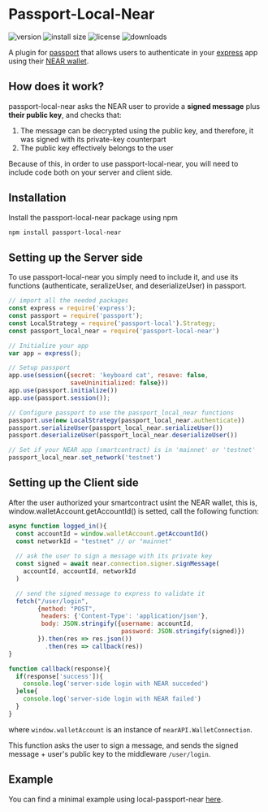 # Passport-Local-Near

<img alt="version" src="https://img.shields.io/npm/v/passport-local-near" style="max-width:100%;"> <img alt="install size" src="https://packagephobia.now.sh/badge?p=passport-local-near" style="max-width:100%;"> <img alt="license" src="https://img.shields.io/github/license/gagdiez/passport-local-near"> <img alt="downloads" src="https://img.shields.io/github/downloads/gagdiez/passport-local-near/total" style="max-width:100%;">

A plugin for [passport](https://github.com/jaredhanson/passport) that allows users to authenticate in your [express](https://github.com/expressjs/express) app using their [NEAR wallet](wallet.near.org).

## How does it work?

passport-local-near asks the NEAR user to provide a **signed message** plus **their public key**, and checks that:

1. The message can be decrypted using the public key, and therefore, it was signed with its private-key counterpart
1. The public key effectively belongs to the user

Because of this, in order to use passport-local-near, you will need to include code both on your server and client side.

## Installation

Install the passport-local-near package using npm

```bash
npm install passport-local-near
```

## Setting up the Server side

To use passport-local-near you simply need to include it, and use its functions (authenticate, seralizeUser, and deserializeUser) in passport.

```javascript
// import all the needed packages
const express = require('express');
const passport = require('passport');
const LocalStrategy = require('passport-local').Strategy;
const passport_local_near = require('passport-local-near')

// Initialize your app
var app = express();

// Setup passport
app.use(session({secret: 'keyboard cat', resave: false,
                 saveUninitialized: false}))
app.use(passport.initialize())
app.use(passport.session());

// Configure passport to use the passport_local_near functions
passport.use(new LocalStrategy(passport_local_near.authenticate))
passport.serializeUser(passport_local_near.serializeUser())
passport.deserializeUser(passport_local_near.deserializeUser())

// Set if your NEAR app (smartcontract) is in 'mainnet' or 'testnet'
passport_local_near.set_network('testnet')
```

## Setting up the Client side

After the user authorized your smartcontract usint the NEAR wallet, this is, window.walletAccount.getAccountId() is setted, call the following function:

```javascript
async function logged_in(){
  const accountId = window.walletAccount.getAccountId()
  const networkId = "testnet" // or "mainnet"
  
  // ask the user to sign a message with its private key
  const signed = await near.connection.signer.signMessage(
    accountId, accountId, networkId
  )

  // send the signed message to express to validate it
  fetch("/user/login",
        {method: "POST",
         headers: {'Content-Type': 'application/json'},
         body: JSON.stringify({username: accountId,
                               password: JSON.stringify(signed)})
        }).then(res => res.json())
          .then(res => callback(res))
}

function callback(response){                                                                                                                                                              
  if(response['success']){                                                                                                                                                                
    console.log('server-side login with NEAR succeded')                                                                                                                                     
  }else{                                                                                                                                                                                  
    console.log('server-side login with NEAR failed')                                                                                                                                                      
  }                                                                                                                                                                                       
}                                                                                                                                                                                         
```
where `window.walletAccount` is an instance of `nearAPI.WalletConnection`.

This function asks the user to sign a message, and sends the signed message + user's public key to the middleware `/user/login`.

## Example

You can find a minimal example using local-passport-near [here](https://github.com/gagdiez/MinimalNodeJS/blob/main/minimal-login-near).
